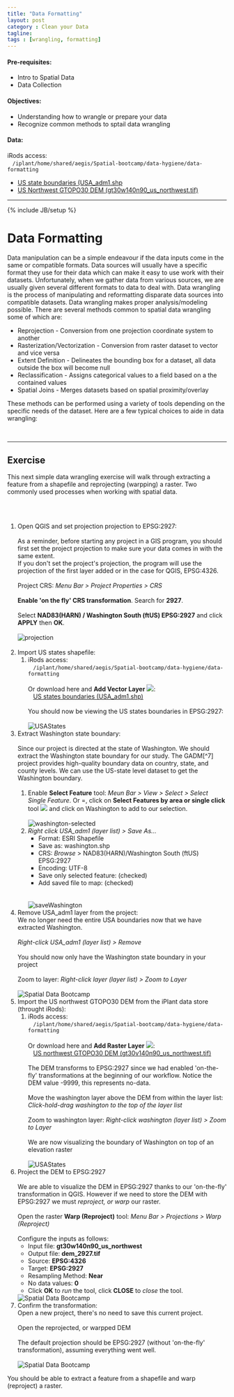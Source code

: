 ```yaml
---
title: "Data Formatting"
layout: post
category : Clean your Data
tagline: 
tags : [wrangling, formatting]
---
```


#### Pre-requisites:

- Intro to Spatial Data
- Data Collection

#### Objectives:

- Understanding how to wrangle or prepare your data
- Recognize common methods to sptail data wrangling

#### Data:

iRods access: <br>&nbsp;&nbsp;&nbsp;``/iplant/home/shared/aegis/Spatial-bootcamp/data-hygiene/data-formatting``

- [US state boundaries (USA_adm1.shp](http://de.iplantcollaborative.org/dl/d/A80AF5AA-C1FF-4487-AD9B-846E1429F908/USA_adm1.zip)
- [US Northwest GTOPO30 DEM (gt30w140n90_us_northwest.tif)](http://de.iplantcollaborative.org/dl/d/57947D2C-2705-41B3-8190-6F130139BAEC/gt30w140n90_us_northwest.tif)

----

{% include JB/setup %}
# Data Formatting

Data manipulation can be a simple endeavour if the data inputs come in the same or compatible formats. Data sources will usually have a specific format they use for their data which can make it easy to use work with their datasets. Unfortunately, when we gather data from various sources, we are usually given several different formats to data to deal with. Data wrangling is the process of manipulating and reformatting disparate data sources into compatible datasets. Data wrangling makes proper analysis/modeling possible. There are several methods common to spatial data wrangling some of which are:

 * Reprojection - Conversion from one projection coordinate system to another
 * Rasterization/Vectorization - Conversion from raster dataset to vector and vice versa
 * Extent Definition - Delineates the bounding box for a dataset, all data outside the box will become null
 * Reclassification - Assigns categorical values to a field based on a the contained values
 * Spatial Joins - Merges datasets based on spatial proximity/overlay

These methods can be performed using a variety of tools depending on the specific needs of the dataset. Here are a few typical choices to aide in data wrangling:

<br>

----

## Exercise

This next simple data wrangling exercise will walk through extracting a feature from a shapefile and reprojecting (warpping) a raster. Two commonly used processes when working with spatial data.

<br><br>

<ol>
<li>Open QGIS and set projection projection to EPSG:2927:<br><br>
As a reminder, before starting any project in a GIS program, you should first set the project projection to make sure your data comes in with the same extent. <br>If you don't set the project's projection, the program will use the projection of the first layer added or in the case for QGIS, EPSG:4326.<br><br>Project CRS: <em>Menu Bar > Project Properties > CRS</em><br><br><strong>Enable 'on the fly' CRS transformation</strong>. Search for <strong>2927</strong>.<br><br>Select <strong>NAD83(HARN) / Washington South (ftUS) EPSG:2927</strong> and click <strong>APPLY</strong> then <strong>OK</strong>.<br><br>
<img data-featherlight="{{BASE_PATH}}{{ASSET_PATH}}/images/formatting-1.png" alt="projection" src="{{BASE_PATH}}{{ASSET_PATH}}/images/formatting-1.png" class="screen-shot" /><br><br>
</li>
<li>Import US states shapefile:<br>
<ol>
<li>iRods access: <br>&nbsp;&nbsp;&nbsp;<code>/iplant/home/shared/aegis/Spatial-bootcamp/data-hygiene/data-formatting</code><br><br>
Or download here and <strong>Add Vector Layer</strong> <img src="{{BASE_PATH}}{{ASSET_PATH}}/images/add-vector.png"/>:<br>&nbsp;&nbsp;&nbsp;<a href="link-here">US states boundaries (USA_adm1.shp)</a><br><br>You should now be viewing the US states boundaries in EPSG:2927:<br><br>
<img data-featherlight="{{BASE_PATH}}{{ASSET_PATH}}/images/formatting-2.png" alt="USAStates" src="{{BASE_PATH}}{{ASSET_PATH}}/images/formatting-2.png" class="screen-shot" />
</li>
</ol>
</li>
<li>Extract Washington state boundary:<br><br>
Since our project is directed at the state of Washington. We should extract the Washington state boundary for our study. The GADM[^7] project provides high-quality boundary data on country, state, and county levels. We can use the US-state level dataset to get the Washington boundary.<br><br>
<ol>
<li>Enable <strong>Select Feature</strong> tool: <em>Meun Bar > View > Select > Select Single Feature</em>. Or =, click on <strong>Select Features by area or single click</strong> tool <img src="{{BASE_PATH}}{{ASSET_PATH}}/images/select-feature.png"/> and click on Washington to add to our selection.<br><br><img data-featherlight="{{BASE_PATH}}{{ASSET_PATH}}/images/formatting-3.png" alt="washington-selected" src="{{BASE_PATH}}{{ASSET_PATH}}/images/formatting-3.png" class="screen-shot" />
</li>
<li>
<em>Right click USA_adm1 (layer list) >  Save As...</em><br>
<ul>
<li>Format: ESRI Shapefile </li>
<li>Save as: washington.shp</li>
<li>CRS: <em>Browse</em> > NAD83(HARN)/Washington South (ftUS) EPSG:2927</li>
<li>Encoding: UTF-8</li>
<li>Save only selected feature: (checked)</li>
<li>Add saved file to map: (checked)</li>
</ul><br><br>
<img data-featherlight="{{BASE_PATH}}{{ASSET_PATH}}/images/formatting-4.png" alt="saveWashington" src="{{BASE_PATH}}{{ASSET_PATH}}/images/formatting-4.png" class="screen-shot" />
</li>
</ol>
</li>
<li>Remove USA_adm1 layer from the project:<br>
We no longer need the entire USA boundaries now that we have extracted Washington.<br><br>
<em>Right-click USA_adm1 (layer list) > Remove</em><br><br>
You should now only have the Washington state boundary in your project<br><br>Zoom to layer: <em>Right-click layer (layer list) > Zoom to Layer</em><br><br><img data-featherlight="{{BASE_PATH}}{{ASSET_PATH}}/images/formatting-step-4.png" src="{{BASE_PATH}}{{ASSET_PATH}}/images/formatting-step-4.png" alt="Spatial Data Bootcamp"/>
</li>
<li>Import the US northwest GTOPO30 DEM from the iPlant data store (throught iRods):<br>
<ol>
<li>iRods access: <br>&nbsp;&nbsp;&nbsp;<code>/iplant/home/shared/aegis/Spatial-bootcamp/data-hygiene/data-formatting</code><br><br>
Or download here and <strong>Add Raster Layer</strong> <img src="{{BASE_PATH}}{{ASSET_PATH}}/images/add-raster.png"/>:<br>&nbsp;&nbsp;&nbsp;<a href="http://de.iplantcollaborative.org/dl/d/57947D2C-2705-41B3-8190-6F130139BAEC/gt30w140n90_us_northwest.tif">US northwest GTOPO30 DEM (gt30v140n90_us_northwest.tif)</a><br><br>The DEM transforms to EPSG:2927 since we had enabled 'on-the-fly' transformations at the beginning of our workflow. Notice the DEM value -9999, this represents no-data.<br><br>Move the washington layer above the DEM from within the layer list: <em>Click-hold-drag washington to the top of the layer list</em><br><br>Zoom to washington layer: <em>Right-click washington (layer list) > Zoom to Layer</em><br><br>We are now visualizing the boundary of Washington on top of an elevation raster<br><br>
<img data-featherlight="{{BASE_PATH}}{{ASSET_PATH}}/images/formatting-5.png" alt="USAStates" src="{{BASE_PATH}}{{ASSET_PATH}}/images/formatting-5.png" class="screen-shot" />
</li>
</ol>
</li>
<li>Project the DEM to EPSG:2927<br><br>
We are able to visualize the DEM in EPSG:2927 thanks to our 'on-the-fly' transformation in QGIS. However if we need to store the DEM with EPSG:2927 we must <em>reproject, or warp</em> our raster.<br><br>Open the raster <strong>Warp (Reproject)</strong> tool: <em>Menu Bar > Projections > Warp (Reproject)</em><br><br>Configure the inputs as follows:<br>
<ul>
<li>Input file: <strong>gt30w140n90_us_northwest</strong></li>
<li>Output file: <strong>dem_2927.tif</strong></li>
<li>Source: <strong>EPSG:4326</strong></li>
<li>Target: <strong>EPSG:2927</strong></li>
<li>Resampling Method: <strong>Near</strong></li>
<li>No data values: <strong>0</strong></li>
<li>Click <strong>OK</strong> to <em>run</em> the tool, click <strong>CLOSE</strong> to <em>close</em> the tool.</li>
</ul>
<img data-featherlight="{{BASE_PATH}}{{ASSET_PATH}}/images/formatting-6.png" src="{{BASE_PATH}}{{ASSET_PATH}}/images/formatting-6.png" alt="Spatial Data Bootcamp"/>
</li>
<li>Confirm the transformation:<br>
Open a new project, there's no need to save this current project.<br><br>
Open the reprojected, or warpped DEM<br><br>
The default projection should be EPSG:2927 (without 'on-the-fly' transformation), assuming everything went well.<br><br>
<img data-featherlight="{{BASE_PATH}}{{ASSET_PATH}}/images/formatting-7.png" src="{{BASE_PATH}}{{ASSET_PATH}}/images/formatting-7.png" alt="Spatial Data Bootcamp" />
</ol>

<p>You should be able to extract a feature from a shapefile and warp (reproject) a raster.</p>

